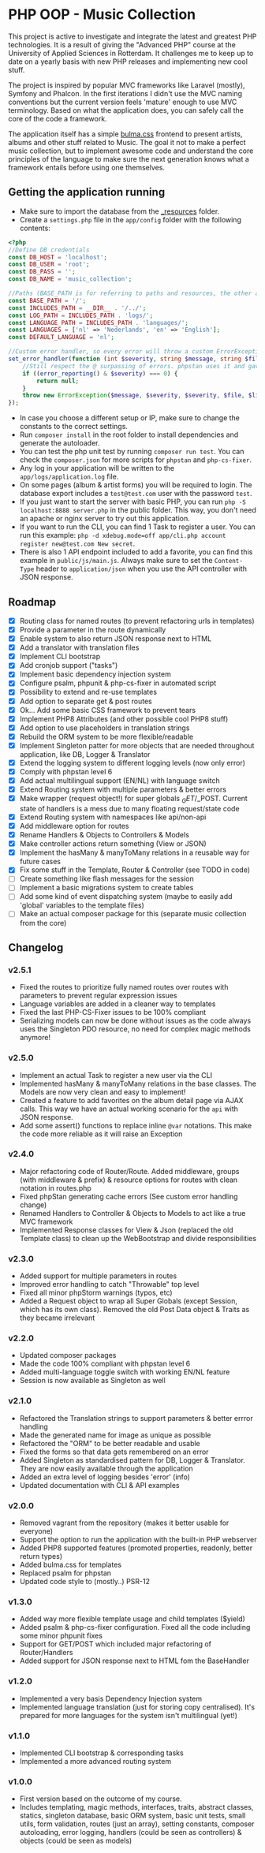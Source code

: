 # PHP OOP - Music Collection

This project is active to investigate and integrate the latest and greatest PHP
technologies. It is a result of giving the "Advanced PHP" course at the University
of Applied Sciences in Rotterdam. It challenges me to keep up to date on a yearly
basis with new PHP releases and implementing new cool stuff.

The project is inspired by popular MVC frameworks like Laravel (mostly), Symfony and
Phalcon. In the first iterations I didn't use the MVC naming conventions but the current
version feels 'mature' enough to use MVC terminology. Based on what the application does,
you can safely call the core of the code a framework.

The application itself has a simple [bulma.css](https://bulma.io) frontend to present
artists, albums and other stuff related to Music. The goal it not to make a perfect
music collection, but to implement awesome code and understand the core principles of
the language to make sure the next generation knows what a framework entails before
using one themselves.

## Getting the application running

- Make sure to import the database from the [_resources](_resources) folder.
- Create a `settings.php` file in the `app/config` folder with the following contents:

```php
<?php
//Define DB credentials
const DB_HOST = 'localhost';
const DB_USER = 'root';
const DB_PASS = '';
const DB_NAME = 'music_collection';

//Paths (BASE_PATH is for referring to paths and resources, the other are for internal handlers)
const BASE_PATH = '/';
const INCLUDES_PATH = __DIR__ . '/../';
const LOG_PATH = INCLUDES_PATH . 'logs/';
const LANGUAGE_PATH = INCLUDES_PATH . 'languages/';
const LANGUAGES = ['nl' => 'Nederlands', 'en' => 'English'];
const DEFAULT_LANGUAGE = 'nl';

//Custom error handler, so every error will throw a custom ErrorException
set_error_handler(function (int $severity, string $message, string $file, int $line): bool|null {
    //Still respect the @ surpassing of errors. phpstan uses it and gave me weird caching errors
    if ((error_reporting() & $severity) === 0) {
        return null;
    }
    throw new ErrorException($message, $severity, $severity, $file, $line);
});
```

- In case you choose a different setup or IP, make sure to change the constants
  to the correct settings.
- Run `composer install` in the root folder to install dependencies and generate
  the autoloader.
- You can test the php unit test by running `composer run test`. You can check the
  `composer.json` for more scripts for `phpstan` and `php-cs-fixer`.
- Any log in your application will be written to the `app/logs/application.log` file.
- On some pages (album & artist forms) you will be required to login. The database
  export includes a `test@test.com` user with the password `test`.
- If you just want to start the server with basic PHP, you can run
  `php -S localhost:8888 server.php` in the public folder. This way, you don't need
  an apache or nginx server to try out this application.
- If you want to run the CLI, you can find 1 Task to register a user. You can run this
  example: `php -d xdebug.mode=off app/cli.php account register new@test.com New secret`.
- There is also 1 API endpoint included to add a favorite, you can find this example in
  `public/js/main.js`. Always make sure to set the `Content-Type` header to
  `application/json` when you use the API controller with JSON response.

## Roadmap

- [x] Routing class for named routes (to prevent refactoring urls in templates)
- [x] Provide a parameter in the route dynamically
- [x] Enable system to also return JSON response next to HTML
- [x] Add a translator with translation files
- [x] Implement CLI bootstrap
- [x] Add cronjob support ("tasks")
- [x] Implement basic dependency injection system
- [x] Configure psalm, phpunit & php-cs-fixer in automated script
- [x] Possibility to extend and re-use templates
- [x] Add option to separate get & post routes
- [x] Ok... Add some basic CSS framework to prevent tears
- [x] Implement PHP8 Attributes (and other possible cool PHP8 stuff)
- [x] Add option to use placeholders in translation strings
- [x] Rebuild the ORM system to be more flexible/readable
- [x] Implement Singleton patter for more objects that are needed throughout application,
  like DB, Logger & Translator
- [x] Extend the logging system to different logging levels (now only error)
- [x] Comply with phpstan level 6
- [x] Add actual multilingual support (EN/NL) with language switch
- [x] Extend Routing system with multiple parameters & better errors
- [x] Make wrapper (request object!) for super globals $_GET/$_POST. Current state of
  handlers is a mess due to many floating request/state code
- [x] Extend Routing system with namespaces like api/non-api
- [x] Add middleware option for routes
- [x] Rename Handlers & Objects to Controllers & Models
- [x] Make controller actions return something (View or JSON)
- [x] Implement the hasMany & manyToMany relations in a reusable way for future cases
- [x] Fix some stuff in the Template, Router & Controller (see TODO in code)
- [ ] Create something like flash messages for the session
- [ ] Implement a basic migrations system to create tables
- [ ] Add some kind of event dispatching system (maybe to easily add 'global' variables
  to the template files)
- [ ] Make an actual composer package for this (separate music collection from the core)

## Changelog

### v2.5.1

- Fixed the routes to prioritize fully named routes over routes with parameters to
  prevent regular expression issues
- Language variables are added in a cleaner way to templates
- Fixed the last PHP-CS-Fixer issues to be 100% compliant
- Serializing models can now be done without issues as the code always uses the
  Singleton PDO resource, no need for complex magic methods anymore!

### v2.5.0

- Implement an actual Task to register a new user via the CLI
- Implemented hasMany & manyToMany relations in the base classes. The Models are now
  very clean and easy to implement!
- Created a feature to add favorites on the album detail page via AJAX calls. This way
  we have an actual working scenario for the `api` with JSON response.
- Add some assert() functions to replace inline `@var` notations. This make the code
  more reliable as it will raise an Exception

### v2.4.0

- Major refactoring code of Router/Route. Added middleware, groups (with middleware
  & prefix) & resource options for routes with clean notation in routes.php
- Fixed phpStan generating cache errors (See custom error handling change)
- Renamed Handlers to Controller & Objects to Models to act like a true MVC framework
- Implemented Response classes for View & Json (replaced the old Template class) to
  clean up the WebBootstrap and divide responsibilities

### v2.3.0

- Added support for multiple parameters in routes
- Improved error handling to catch "Throwable" top level
- Fixed all minor phpStorm warnings (typos, etc)
- Added a Request object to wrap all Super Globals (except Session, which has its
  own class). Removed the old Post Data object & Traits as they became irrelevant

### v2.2.0

- Updated composer packages
- Made the code 100% compliant with phpstan level 6
- Added multi-language toggle switch with working EN/NL feature
- Session is now available as Singleton as well

### v2.1.0

- Refactored the Translation strings to support parameters & better errror handling
- Made the generated name for image as unique as possible
- Refactored the "ORM" to be better readable and usable
- Fixed the forms so that data gets remembered on an error
- Added Singleton as standardised pattern for DB, Logger & Translator. They are now
  easily available through the application
- Added an extra level of logging besides 'error' (info)
- Updated documentation with CLI & API examples

### v2.0.0

- Removed vagrant from the repository (makes it better usable for everyone)
- Support the option to run the application with the built-in PHP webserver
- Added PHP8 supported features (promoted properties, readonly, better return types)
- Added bulma.css for templates
- Replaced psalm for phpstan
- Updated code style to (mostly..) PSR-12

### v1.3.0

- Added way more flexible template usage and child templates ($yield)
- Added psalm & php-cs-fixer configuration. Fixed all the code including some minor
  phpunit fixes
- Support for GET/POST which included major refactoring of Router/Handlers
- Added support for JSON response next to HTML fom the BaseHandler

### v1.2.0

- Implemented a very basis Dependency Injection system
- Implemented language translation (just for storing copy centralised). It's prepared
  for more languages for the system isn't multilingual (yet!)

### v1.1.0

- Implemented CLI bootstrap & corresponding tasks
- Implemented a more advanced routing system

### v1.0.0

- First version based on the outcome of my course.
- Includes templating, magic methods, interfaces, traits, abstract classes, statics,
  singleton database, basic ORM system, basic unit tests, small utils, form validation,
  routes (just an array), setting constants, composer autoloading, error logging,
  handlers (could be seen as controllers) & objects (could be seen as models)
